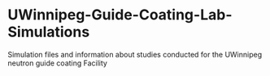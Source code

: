 # UWinnipeg-Guide-Coating-Lab-Simulations
Simulation files and information about studies conducted for the UWinnipeg neutron guide coating Facility
